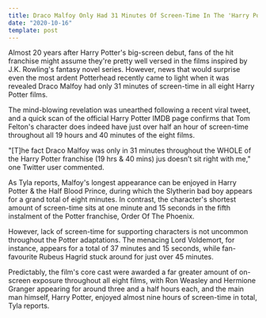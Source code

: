 ```yaml
---
title: Draco Malfoy Only Had 31 Minutes Of Screen-Time In The 'Harry Potter' Films
date: "2020-10-16"
template: post
---
```


Almost 20 years after Harry Potter's big-screen debut, fans of the hit franchise might assume they're pretty well versed in the films inspired by J.K. Rowling's fantasy novel series. However, news that would surprise even the most ardent Potterhead recently came to light when it was revealed Draco Malfoy had only 31 minutes of screen-time in all eight Harry Potter films.

The mind-blowing revelation was unearthed following a recent viral tweet, and a quick scan of the official Harry Potter IMDB page confirms that Tom Felton's character does indeed have just over half an hour of screen-time throughout all 19 hours and 40 minutes of the eight films.

"[T]he fact Draco Malfoy was only in 31 minutes throughout the WHOLE of the Harry Potter franchise (19 hrs & 40 mins) jus doesn’t sit right with me," one Twitter user commented.

As Tyla reports, Malfoy's longest appearance can be enjoyed in Harry Potter & the Half Blood Prince, during which the Slytherin bad boy appears for a grand total of eight minutes. In contrast, the character's shortest amount of screen-time sits at one minute and 15 seconds in the fifth instalment of the Potter franchise, Order Of The Phoenix.

However, lack of screen-time for supporting characters is not uncommon throughout the Potter adaptations. The menacing Lord Voldemort, for instance, appears for a total of 37 minutes and 15 seconds, while fan-favourite Rubeus Hagrid stuck around for just over 45 minutes.

Predictably, the film's core cast were awarded a far greater amount of on-screen exposure throughout all eight films, with Ron Weasley and Hermione Granger appearing for around three and a half hours each, and the main man himself, Harry Potter, enjoyed almost nine hours of screen-time in total, Tyla reports.
